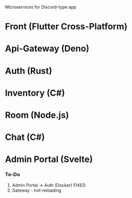 Microservices for Discord-type app

# Front (Flutter Cross-Platform)

# Api-Gateway (Deno)

# Auth (Rust)

# Inventory (C#)

# Room (Node.js)

# Chat (C#)

# Admin Portal (Svelte)

### To-Do

1. Admin Portal -> Auth (Docker) FIXED
1. Gateway - hot-reloading

